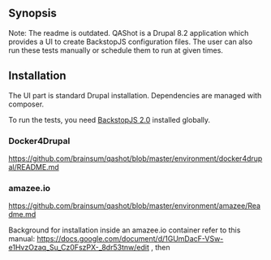## Synopsis

Note: The readme is outdated.
QAShot is a Drupal 8.2 application which provides a UI to create BackstopJS configuration files.
The user can also run these tests manually or schedule them to run at given times.

## Installation

The UI part is standard Drupal installation. Dependencies are managed with composer.

To run the tests, you need [BackstopJS 2.0](https://github.com/garris/BackstopJS "BackstopJS Repository") installed globally. 

### Docker4Drupal
https://github.com/brainsum/qashot/blob/master/environment/docker4drupal/README.md
### amazee.io
https://github.com/brainsum/qashot/blob/master/environment/amazee/Readme.md

Background for installation inside an amazee.io container refer to this manual:
https://docs.google.com/document/d/1GUmDacF-VSw-e1HvzOzaq_Su_Cz0FszPX-_8dr53tnw/edit , then

